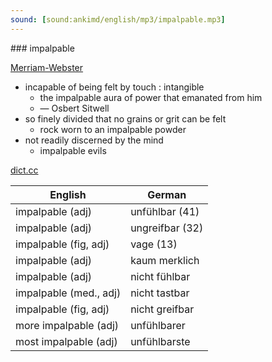 ```yaml
---
sound: [sound:ankimd/english/mp3/impalpable.mp3]
---
```


\### impalpable

[Merriam-Webster](https://www.merriam-webster.com/dictionary/impalpable)

- incapable of being felt by touch : intangible
    - the impalpable aura of power that emanated from him
    - — Osbert Sitwell
- so finely divided that no grains or grit can be felt
    - rock worn to an impalpable powder
- not readily discerned by the mind
    - impalpable evils

[dict.cc](https://www.dict.cc/impalpable)

| English        | German       |
| -------------- | ------------ |
| impalpable (adj) | unfühlbar (41) |
| impalpable (adj) | ungreifbar (32) |
| impalpable (fig, adj) | vage (13) |
| impalpable (adj) | kaum merklich |
| impalpable (adj) | nicht fühlbar |
| impalpable (med., adj) | nicht tastbar |
| impalpable (fig, adj) | nicht greifbar |
| more impalpable (adj) | unfühlbarer |
| most impalpable (adj) | unfühlbarste |
